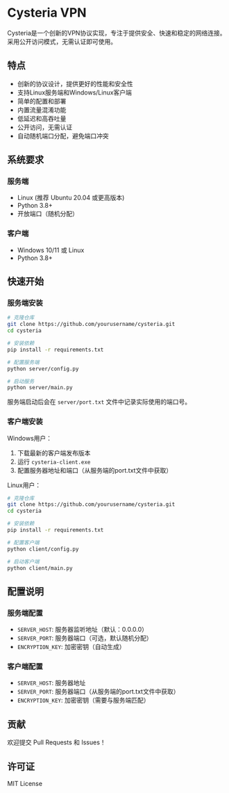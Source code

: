 # Cysteria VPN

Cysteria是一个创新的VPN协议实现，专注于提供安全、快速和稳定的网络连接。采用公开访问模式，无需认证即可使用。

## 特点

- 创新的协议设计，提供更好的性能和安全性
- 支持Linux服务端和Windows/Linux客户端
- 简单的配置和部署
- 内置流量混淆功能
- 低延迟和高吞吐量
- 公开访问，无需认证
- 自动随机端口分配，避免端口冲突

## 系统要求

### 服务端
- Linux (推荐 Ubuntu 20.04 或更高版本)
- Python 3.8+
- 开放端口（随机分配）

### 客户端
- Windows 10/11 或 Linux
- Python 3.8+

## 快速开始

### 服务端安装

```bash
# 克隆仓库
git clone https://github.com/yourusername/cysteria.git
cd cysteria

# 安装依赖
pip install -r requirements.txt

# 配置服务端
python server/config.py

# 启动服务
python server/main.py
```

服务端启动后会在 `server/port.txt` 文件中记录实际使用的端口号。

### 客户端安装

Windows用户：
1. 下载最新的客户端发布版本
2. 运行 `cysteria-client.exe`
3. 配置服务器地址和端口（从服务端的port.txt文件中获取）

Linux用户：
```bash
# 克隆仓库
git clone https://github.com/yourusername/cysteria.git
cd cysteria

# 安装依赖
pip install -r requirements.txt

# 配置客户端
python client/config.py

# 启动客户端
python client/main.py
```

## 配置说明

### 服务端配置
- `SERVER_HOST`: 服务器监听地址（默认：0.0.0.0）
- `SERVER_PORT`: 服务器端口（可选，默认随机分配）
- `ENCRYPTION_KEY`: 加密密钥（自动生成）

### 客户端配置
- `SERVER_HOST`: 服务器地址
- `SERVER_PORT`: 服务器端口（从服务端的port.txt文件中获取）
- `ENCRYPTION_KEY`: 加密密钥（需要与服务端匹配）

## 贡献

欢迎提交 Pull Requests 和 Issues！

## 许可证

MIT License 